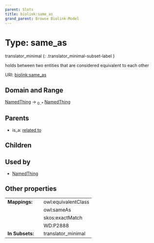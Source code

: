 ```yaml
---
parent: Slots
title: biolink:same_as
grand_parent: Browse Biolink-Model
---
```


# Type: same_as

translator_minimal
{: .translator_minimal-subset-label }


holds between two entities that are considered equivalent to each other

URI: [biolink:same_as](https://w3id.org/biolink/vocab/same_as)

## Domain and Range

[NamedThing](NamedThing.md) ->  <sub>0..*</sub> [NamedThing](NamedThing.md)

## Parents

 *  is_a: [related to](related_to.md)

## Children


## Used by

 * [NamedThing](NamedThing.md)

## Other properties

|  |  |  |
| --- | --- | --- |
| **Mappings:** | | owl:equivalentClass |
|  | | owl:sameAs |
|  | | skos:exactMatch |
|  | | WD:P2888 |
| **In Subsets:** | | translator_minimal |

